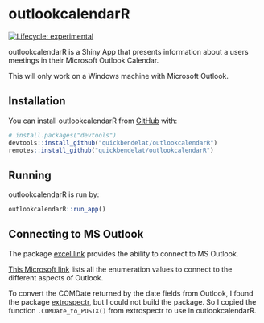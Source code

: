 
<!-- README.md is generated from README.Rmd. Please edit that file -->

# outlookcalendarR

<!-- badges: start -->

[![Lifecycle:
experimental](https://img.shields.io/badge/lifecycle-experimental-orange.svg)](https://www.tidyverse.org/lifecycle/#experimental)
<!-- badges: end -->

outlookcalendarR is a Shiny App that presents information about a users
meetings in their Microsoft Outlook Calendar.

This will only work on a Windows machine with Microsoft Outlook.

## Installation

You can install outlookcalendarR from [GitHub](https://github.com/)
with:

``` r
# install.packages("devtools")
devtools::install_github("quickbendelat/outlookcalendarR")
remotes::install_github("quickbendelat/outlookcalendarR")
```

## Running

outlookcalendarR is run by:

``` r
outlookcalendarR::run_app()
```

## Connecting to MS Outlook

The package
[excel.link](https://cran.r-project.org/web/packages/excel.link/index.html)
provides the ability to connect to MS Outlook.

[This Microsoft
link](https://docs.microsoft.com/en-us/office/vba/api/outlook.oldefaultfolders)
lists all the enumeration values to connect to the different aspects of
Outlook.

To convert the COMDate returned by the date fields from Outlook, I found
the package [extrospectr](https://github.com/aecoleman/extrospectr/),
but I could not build the package. So I copied the function
`.COMDate_to_POSIX()` from extrospectr to use in outlookcalendarR.
